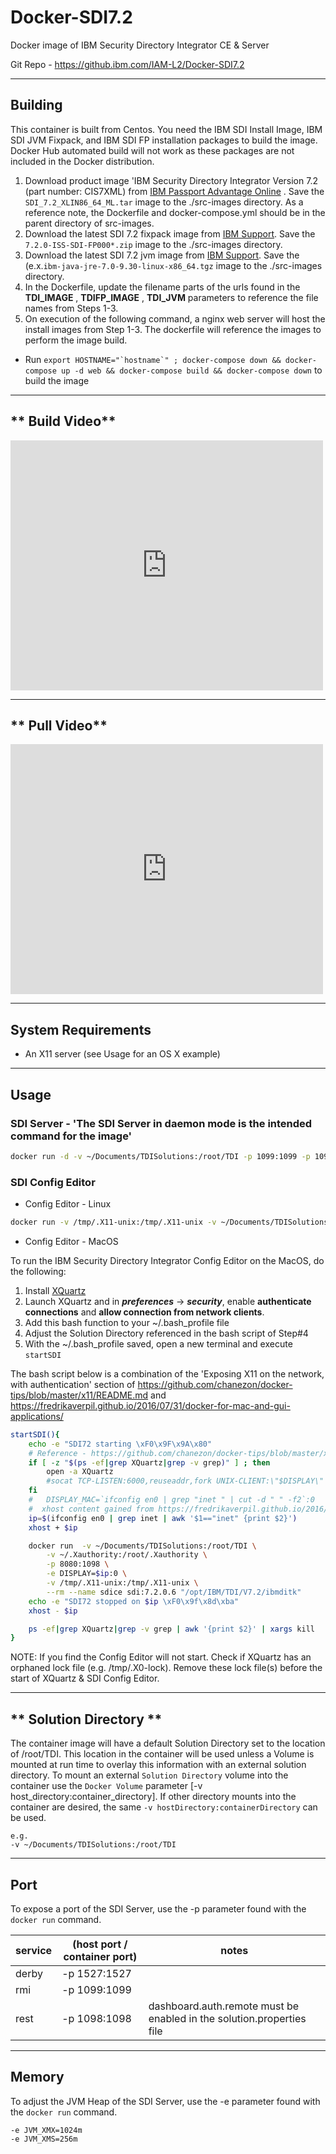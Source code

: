 # Docker-SDI7.2

Docker image of IBM Security Directory Integrator CE &amp; Server

Git Repo - https://github.ibm.com/IAM-L2/Docker-SDI7.2


----------

## **Building**

This container is built from Centos.  You need the IBM SDI Install Image, IBM SDI JVM Fixpack, and IBM SDI FP installation packages to build the image.
Docker Hub automated build will not work as these packages are not included in the Docker distribution.

1. Download product image 'IBM Security Directory Integrator Version 7.2 (part number: CIS7XML) from [IBM Passport Advantage Online](https://www-01.ibm.com/software/passportadvantage/pao_customer.html) .  Save the `SDI_7.2_XLIN86_64_ML.tar` image to the ./src-images directory.  As a reference note, the Dockerfile and docker-compose.yml should be in the parent directory of src-images.
2. Download the latest SDI 7.2 fixpack image from [IBM Support](http://www-01.ibm.com/support/docview.wss?uid=swg27010509).  Save the `7.2.0-ISS-SDI-FP000*.zip` image to the ./src-images directory.
3. Download the latest SDI 7.2 jvm image from [IBM Support](http://www-01.ibm.com/support/docview.wss?uid=swg27010509).  Save the (e.x.`ibm-java-jre-7.0-9.30-linux-x86_64.tgz` image to the ./src-images directory.
4. In the Dockerfile, update the filename parts of the urls found in the __TDI_IMAGE__ , __TDIFP_IMAGE__ , __TDI_JVM__ parameters to reference the file names from Steps 1-3.
5. On execution of the following command, a nginx web server will host the install images from Step 1-3.  The dockerfile will reference the images to perform the image build.
* Run ``export HOSTNAME="`hostname`" ; docker-compose down && docker-compose up -d web && docker-compose build && docker-compose down`` to build the image

----------

## ** Build Video**
<iframe src="https://ibm.ent.box.com/embed/s/9c8ypywo04fr3u3tni1tajqaezjd4mmz?sortColumn=date&view=list" width="500" height="400" frameborder="0" allowfullscreen webkitallowfullscreen msallowfullscreen></iframe>

----------

## ** Pull Video**
<iframe src="https://ibm.ent.box.com/embed/s/ynnizpoqapldhc0bcgrjw6a39eqkdg9c?sortColumn=date&view=list" width="500" height="400" frameborder="0" allowfullscreen webkitallowfullscreen msallowfullscreen></iframe>

----------

## **System Requirements**

* An X11 server (see Usage for an OS X example)

----------

## **Usage**

### SDI Server - 'The SDI Server in daemon mode is the intended command for the image'

```bash
docker run -d -v ~/Documents/TDISolutions:/root/TDI -p 1099:1099 -p 1098:1098 --rm --name sdiserver sdi:7.2.0.6
```

### SDI Config Editor

* Config Editor - Linux

```bash
docker run -v /tmp/.X11-unix:/tmp/.X11-unix -v ~/Documents/TDISolutions:/root/TDI -e DISPLAY=unix$DISPLAY --rm --name sdice sdi:7.2.0.6 "/opt/IBM/TDI/V7.2/ibmditk"
```

* Config Editor - MacOS

To run the IBM Security Directory Integrator Config Editor on the MacOS, do the following:

1. Install [XQuartz](https://www.xquartz.org)
2. Launch XQuartz and in _**preferences**_ -> _**security**_, enable **authenticate connections** and **allow connection from network clients**.
3. Add this bash function to your ~/.bash_profile file
4. Adjust the Solution Directory referenced in the bash script of Step#4
5. With the ~/.bash_profile saved, open a new terminal and execute `startSDI`

The bash script below is a combination of the 'Exposing X11 on the network, with authentication' section of https://github.com/chanezon/docker-tips/blob/master/x11/README.md and  https://fredrikaverpil.github.io/2016/07/31/docker-for-mac-and-gui-applications/

```bash
startSDI(){
    echo -e "SDI72 starting \xF0\x9F\x9A\x80"
    # Reference - https://github.com/chanezon/docker-tips/blob/master/x11/README.md
    if [ -z "$(ps -ef|grep XQuartz|grep -v grep)" ] ; then
        open -a XQuartz
        #socat TCP-LISTEN:6000,reuseaddr,fork UNIX-CLIENT:\"$DISPLAY\" &
    fi
    #   DISPLAY_MAC=`ifconfig en0 | grep "inet " | cut -d " " -f2`:0
    #  xhost content gained from https://fredrikaverpil.github.io/2016/07/31/docker-for-mac-and-gui-applications/
    ip=$(ifconfig en0 | grep inet | awk '$1=="inet" {print $2}')
    xhost + $ip

    docker run  -v ~/Documents/TDISolutions:/root/TDI \
        -v ~/.Xauthority:/root/.Xauthority \
        -p 8080:1098 \
        -e DISPLAY=$ip:0 \
        -v /tmp/.X11-unix:/tmp/.X11-unix \
        --rm --name sdice sdi:7.2.0.6 "/opt/IBM/TDI/V7.2/ibmditk"
    echo -e "SDI72 stopped on $ip \xF0\x9f\x8d\xba"
    xhost - $ip

    ps -ef|grep XQuartz|grep -v grep | awk '{print $2}' | xargs kill
}
```

NOTE: If you find the Config Editor will not start.  Check if XQuartz has an orphaned lock file (e.g. /tmp/.X0-lock). Remove these lock file(s) before the start of XQuartz & SDI Config Editor.

----------

## ** Solution Directory **

The container image will have a default Solution Directory set to the location of /root/TDI. This location in the container will be used unless a Volume is mounted at run time to overlay this information with an external solution directory.  To mount an external `Solution Directory` volume into the container use the `Docker Volume` parameter [-v host_directory:container_directory].  If other directory mounts into the container are desired, the same `-v hostDirectory:containerDirectory` can be used.

    e.g.
    -v ~/Documents/TDISolutions:/root/TDI

----------

## Port

To expose a port of the SDI Server, use the -p parameter found with the `docker run` command.

|service   |(host port / container port)  | notes |
|---|---|---|
|derby   |-p 1527:1527   |
|rmi   |-p 1099:1099   |
|rest   |-p 1098:1098   | dashboard.auth.remote must be enabled in the solution.properties file

----------

## Memory

To adjust the JVM Heap of the SDI Server, use the -e parameter found with the `docker run` command.

    -e JVM_XMX=1024m
    -e JVM_XMS=256m
